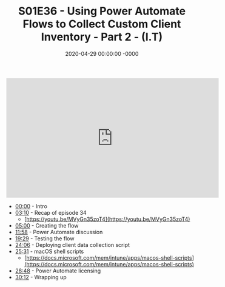 ﻿---
layout: post
title: "S01E36 - Using Power Automate Flows to Collect Custom Client Inventory - Part 2 - (I.T)"
date: 2020-04-29 00:00:00 -0000
categories:
---

<iframe loading="lazy" width="560" height="315" src="https://www.youtube.com/embed/kIymEOBA7nQ" title="YouTube video player" frameborder="0" allow="accelerometer; autoplay; clipboard-write; encrypted-media; gyroscope; picture-in-picture" allowfullscreen></iframe>

- [00:00](https://www.youtube.com/watch?v=kIymEOBA7nQ&t=0s) - Intro
- [03:10](https://www.youtube.com/watch?v=kIymEOBA7nQ&t=190s) - Recap of episode 34
   - [https://youtu.be/MVyGn35zoT4](https://youtu.be/MVyGn35zoT4)
- [05:00](https://www.youtube.com/watch?v=kIymEOBA7nQ&t=300s) - Creating the flow
- [11:58](https://www.youtube.com/watch?v=kIymEOBA7nQ&t=718s) - Power Automate discussion
- [19:29](https://www.youtube.com/watch?v=kIymEOBA7nQ&t=1169s) - Testing the flow
- [24:06](https://www.youtube.com/watch?v=kIymEOBA7nQ&t=1446s) - Deploying client data collection script
- [25:31](https://www.youtube.com/watch?v=kIymEOBA7nQ&t=1531s) - macOS shell scripts
   - [https://docs.microsoft.com/mem/intune/apps/macos-shell-scripts](https://docs.microsoft.com/mem/intune/apps/macos-shell-scripts)
- [28:48](https://www.youtube.com/watch?v=kIymEOBA7nQ&t=1728s) - Power Automate licensing
- [30:12](https://www.youtube.com/watch?v=kIymEOBA7nQ&t=1812s) - Wrapping up


